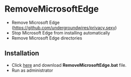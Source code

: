 # RemoveMicrosoftEdge
* Remove Microsoft Edge (https://github.com/undergroundwires/privacy.sexy)
* Stop Microsoft Edge from installing automatically
* Remove Microsoft Edge directories
## Installation
* Click [here](https://raw.githubusercontent.com/furkun/RemoveMicrosoftEdge/main/RemoveMicrosoftEdge.bat) and download **RemoveMicrosoftEdge.bat** file.
* Run as administrator
